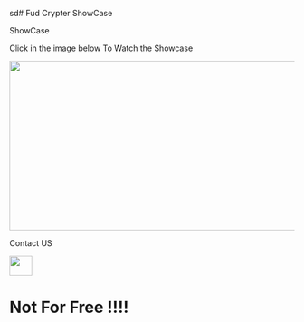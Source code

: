 sd# Fud Crypter ShowCase

ShowCase


Click in the image below To Watch the Showcase


[<img src="https://i.ibb.co/vVXqZjV/image.jpg?ex=65515847&is=653ee347&hm=2a662719bd3e25e5017e3ede2ef56b7f0f309213ab0ec9272b8c548c4e8d61a9&=&width=576&height=325" width="600" height="300"
/>](https://vimeo.com/879212957)




 Contact US


[<img src="https://i.ibb.co/vhqCMmp/icons8-telegram-96.png?ex=65557046&is=6542fb46&hm=38bee40bbcf8de01316582c7d66b01b3e1eb6d7e869051b649f3073b3fd64a7b&=" width="40" height="35"
/>](https://t.me/smike_y)


# Not For Free !!!!
